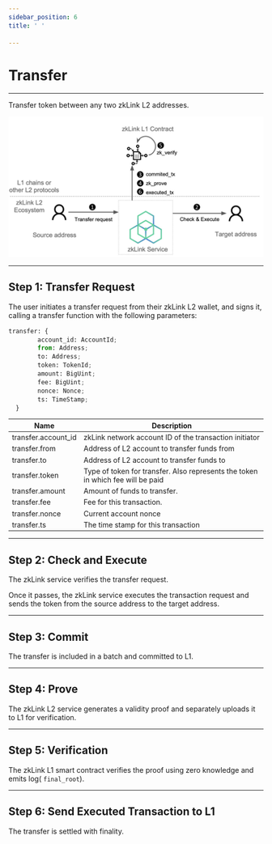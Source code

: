 ```yaml
---
sidebar_position: 6
title: ' '

---
```


# Transfer

---
Transfer token between any two zkLink L2 addresses.

![Transfer Flow](../../static/img/flow-transfer.jpg)

---
## Step 1: Transfer Request

The user initiates a transfer request from their zkLink L2 wallet, and signs it, calling a transfer function with the following parameters:

```python
transfer: {
		account_id: AccountId;
		from: Address;
		to: Address;
		token: TokenId;
		amount: BigUint;
		fee: BigUint;
		nonce: Nonce;
		ts: TimeStamp;
  }
```

| Name | Description |
| --- | --- |
| transfer.account_id | zkLink network account ID of the transaction initiator |
| transfer.from | Address of L2 account to transfer funds from |
| transfer.to | Address of L2 account to transfer funds to |
| transfer.token | Type of token for transfer. Also represents the token in which fee will be paid |
| transfer.amount | Amount of funds to transfer. |
| transfer.fee | Fee for this transaction. |
| transfer.nonce | Current account nonce |
| transfer.ts | The time stamp for this transaction |

---
## Step 2: Check and Execute
The zkLink service verifies the transfer request.

Once it passes, the zkLink service executes the transaction request and sends the token from the source address to the target address.

---
## Step 3: Commit
The transfer is included in a batch and committed to L1.

---
## Step 4: Prove
The zkLink L2 service generates a validity proof and separately uploads it to L1 for verification.

---
## Step 5: Verification
The zkLink L1 smart contract verifies the proof using zero knowledge and emits log( `final_root`).

---
## Step 6: Send Executed Transaction to L1
The transfer is settled with finality.
